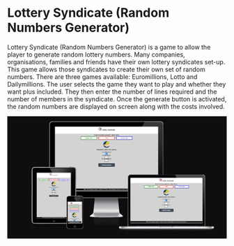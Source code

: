<!--- Website name -->
# Lottery Syndicate (Random Numbers Generator)

<!--- Website overview -->
Lottery Syndicate (Random Numbers Generator) is a game to allow the player to generate random lottery numbers. Many companies, organisations, families and friends have their own lottery syndicates set-up. This game allows those syndicates to create their own set of random numbers. There are three games available: Euromillions, Lotto and Dailymillions. The user selects the game they want to play and whether they want plus included. They then enter the number of lines required and the number of members in the syndicate. Once the generate button is activated, the random numbers are displayed on screen along with the costs involved.

<!--- Responsive design image -->
<p align="center">
  <img src="./assets/images/responsive.jpg"/>  
</p>